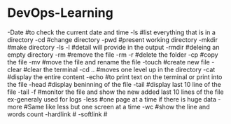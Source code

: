 # DevOps-Learning
-Date #to check the current date and time
-ls #list everything that is in a directory
-cd #change directory
-pwd #present working directory
-mkdir #make directory
-ls -l #detail will provide in the output
-rmdir  #deleing an empty directory
-rm     #remove the file
-rm -r  #delete the folder
-cp     #copy the file
-mv     #move the file and rename the file
-touch  #create new file
-clear  #clear the terminal
-cd ..  #moves one level up in the directory
-cat    #display the entire content
-echo   #to print text on the terminal or print into the file
-head   #display beninning of the file
-tail   #display last 10 line of the file
-tail -f #monitor the file and show the new added last 10 lines of the file
          ex-generaly used for logs
-less    #one page at a time if there is huge data
-more    #Same like less but one screen at a time
-wc      #show the line and words count
-hardlink #
-softlink #
